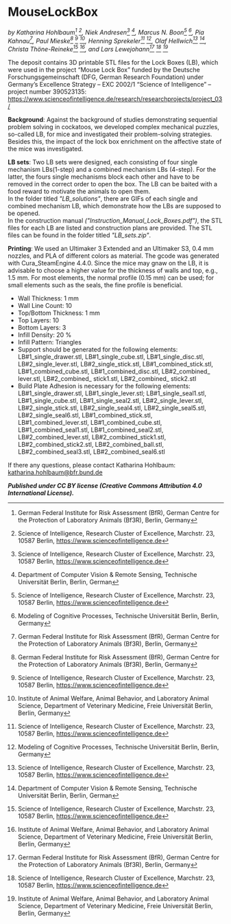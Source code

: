 # MouseLockBox
*by Katharina Hohlbaum[^1] [^2], Niek Andresen[^2] [^3], Marcus N. Boon[^2] [^4], Pia Kahnau[^1], Paul Mieske[^1] [^2] [^5], Henning Sprekeler[^2] [^4], Olaf Hellwich[^2] [^3], Christa Thöne-Reineke[^2] [^5], and Lars Lewejohann[^1] [^2] [^5]*

[^1]: German Federal Institute for Risk Assessment (BfR), German Centre for the Protection of Laboratory Animals (Bf3R), Berlin, Germany
[^2]: Science of Intelligence, Research Cluster of Excellence, Marchstr. 23, 10587 Berlin, https://www.scienceofintelligence.de
[^3]: Department of Computer Vision & Remote Sensing, Technische Universität Berlin, Berlin, German
[^4]: Modeling of Cognitive Processes, Technische Universität Berlin, Berlin, Germany
[^5]: Institute of Animal Welfare, Animal Behavior, and Laboratory Animal Science, Department of Veterinary Medicine, Freie Universität Berlin, Berlin, Germany

The deposit contains 3D printable STL files for the Lock Boxes (LB), which were used in the project “Mouse Lock Box” funded by the Deutsche Forschungsgemeinschaft (DFG, German Research Foundation) under Germany’s Excellence Strategy – EXC 2002/1 “Science of Intelligence” – project number 390523135: https://www.scienceofintelligence.de/research/researchprojects/project_03/

**Background**: Against the background of studies demonstrating sequential problem solving in cockatoos, we developed complex mechanical puzzles, so-called LB, for mice and investigated their problem-solving strategies. Besides this, the impact of the lock box enrichment on the affective state of the mice was investigated.

**LB sets**: Two LB sets were designed, each consisting of four single mechanism LBs(1-step) and a combined mechanism LBs (4-step). For the latter, the fours single mechanisms block each other and have to be removed in the correct order to open the box. The LB can be baited with a food reward to motivate the animals to open them.  
In the folder titled *"LB_solutions"*, there are GIFs of each single and combined mechanism LB, which demonstrate how the LBs are supposed to be opened.  
In the construction manual *("Instruction_Manual_Lock_Boxes.pdf")*, the STL files for each LB are listed and construction plans are provided. The STL files can be found in the folder titled *"LB_sets.zip"*.

**Printing**: We used an Ultimaker 3 Extended and an Ultimaker S3, 0.4 mm nozzles, and PLA of different colors as material. The gcode was generated with Cura_SteamEngine 4.4.0. Since the mice may gnaw on the LB, it is advisable to choose a higher value for the thickness of walls and top, e.g., 1.5 mm. For most elements, the normal profile (0.15 mm) can be used; for small elements such as the seals, the fine profile is beneficial.  
- Wall Thickness: 1 mm
- Wall Line Count: 10
- Top/Bottom Thickness: 1 mm
- Top Layers: 10 
- Bottom Layers: 3
- Infill Density: 20 %
- Infill Pattern: Triangles
- Support should be generated for the following elements: LB#1_single_drawer.stl, LB#1_single_cube.stl, LB#1_single_disc.stl, LB#2_single_lever.stl, LB#2_single_stick.stl, LB#1_combined_stick.stl, LB#1_combined_cube.stl, LB#1_combined_disc.stl, LB#2_combined_ lever.stl, LB#2_combined_ stick1.stl, LB#2_combined_ stick2.stl
- Build Plate Adhesion is necessary for the following elements: LB#1_single_drawer.stl, LB#1_single_lever.stl; LB#1_single_seal1.stl, LB#1_single_cube.stl, LB#1_single_seal2.stl, LB#2_single_lever.stl, LB#2_single_stick.stl, LB#2_single_seal4.stl, LB#2_single_seal5.stl, LB#2_single_seal6.stl, LB#1_combined_stick.stl, LB#1_combined_lever.stl, LB#1_combined_cube.stl, LB#1_combined_seal1.stl, LB#1_combined_seal2.stl, LB#2_combined_lever.stl, LB#2_combined_stick1.stl, LB#2_combined_stick2.stl, LB#2_combined_ball.stl, LB#2_combined_seal3.stl, LB#2_combined_seal6.stl

If there any questions, please contact Katharina Hohlbaum: katharina.hohlbaum@bfr.bund.de

**_Published under CC BY license (Creative Commons Attribution 4.0 International License)._**

